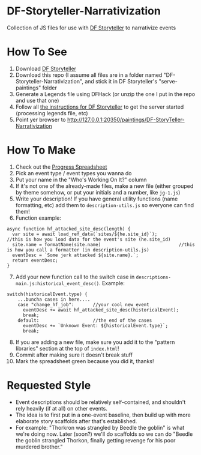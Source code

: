 # DF-Storyteller-Narrativization
Collection of JS files for use with [DF Storyteller](https://dfstoryteller.com/) to narrativize events

# How To See
1. Download [DF Storyteller](https://dfstoryteller.com/)
2. Download this repo (I assume all files are in a folder named "DF-Storyteller-Narrativization", and stick it in DF Storyteller's "serve-paintings" folder
3. Generate a Legends file using DFHack (or unzip the one I put in the repo and use that one)
3. Follow all [the instructions for DF Storyteller](https://guide.dfstoryteller.com/) to get the server started (processing legends file, etc)
4. Point yer browser to http://127.0.0.1:20350/paintings/DF-StoryTeller-Narrativization

# How To Make
1. Check out the [Progress Spreadsheet](https://docs.google.com/spreadsheets/d/1zibCyKqFcGRJJAd8bNuZajhuvU5_9NBSVnEu0V_6JDU/edit?usp=sharing)
2. Pick an event type / event types you wanna do
3. Put your name in the "Who's Working On It?" column
4. If it's not one of the already-made files, make a new file (either grouped by theme somehow, or put your initials and a number, like `jg-1.js`)
5. Write your description! If you have general utility functions (name formatting, etc) add them to `description-utils.js` so everyone can find them!
6. Function example:
```
async function hf_attacked_site_desc(length) {
  var site = await load_ref_data(`sites/${he.site_id}`);           //this is how you load data for the event's site (he.site_id)
  site.name = formatName(site.name)                             //this is how you call a formatter (in description-utils.js)
  eventDesc = `Some jerk attacked ${site.name}.`;
  return eventDesc;
}
```

7. Add your new function call to the switch case in `descriptions-main.js:historical_event_desc()`. Example:
```
switch(historicalEvent.type) {
    ...buncha cases in here....
    case "change_hf_job":       //your cool new event
      eventDesc += await hf_attacked_site_desc(historicalEvent);
      break;
    default:                    //the end of the cases
      eventDesc += `Unknown Event: ${historicalEvent.type}`;
      break;
```
8. If you are adding a new file, make sure you add it to the "pattern libraries" section at the top of `index.html`!
9. Commit after making sure it doesn't break stuff
10. Mark the spreadsheet green because you did it, thanks!

# Requested Style

* Event descriptions should be relatively self-contained, and shouldn't rely heavily (if at all) on other events.
* The idea is to first put in a one-event baseline, then build up with more elaborate story scaffolds after that's established.
* For example: "Thorkron was strangled by Beedle the goblin" is what we're doing now. Later (soon?) we'll do scaffolds so we can do "Beedle the goblin strangled Thorkon, finally getting revenge for his poor murdered brother."
